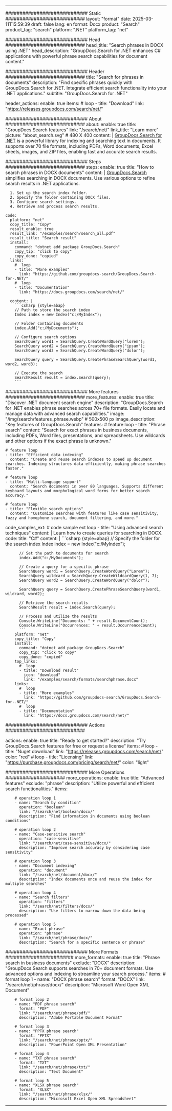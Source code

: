 
---
############################# Static ############################
layout: "format"
date:  2025-03-11T15:59:39
draft: false
lang: en
format: Docx
product: "Search"
product_tag: "search"
platform: ".NET"
platform_tag: "net"

############################# Head ############################
head_title: "Search phrases in DOCX using .NET"
head_description: "GroupDocs.Search for .NET enhances C# applications with powerful phrase search capabilities for document content."

############################# Header ############################
title: "Search for phrases in documents" 
description: "Find specific phrases quickly with GroupDocs.Search for .NET. Integrate efficient search functionality into your .NET applications."
subtitle: "GroupDocs.Search for .NET" 

header_actions:
  enable: true
  items:
    #  loop
    - title: "Download"
      link: "https://releases.groupdocs.com/search/net/"
      
############################# About ############################
about:
    enable: true
    title: "GroupDocs.Search features"
    link: "/search/net/"
    link_title: "Learn more"
    picture: "about_search.svg" # 480 X 400
    content: |
       [GroupDocs.Search for .NET](/search/net/) is a powerful library for indexing and searching text in documents. It supports over 70 file formats, including PDFs, Word documents, Excel sheets, images, and ZIP files, enabling fast and accurate search results.

############################# Steps ############################
steps:
    enable: true
    title: "How to search phrases in DOCX documents"
    content: |
      [GroupDocs.Search](/search/net/) simplifies searching in DOCX documents. Use various options to refine search results in .NET applications.
      
      1. Set up the search index folder.
      2. Specify the folder containing DOCX files.
      3. Configure search settings.
      4. Retrieve and process search results.
   
    code:
      platform: "net"
      copy_title: "Copy"
      result_enable: true
      result_link: "/examples/search/search_all.pdf"
      result_title: "Search result"
      install:
        command: "dotnet add package GroupDocs.Search"
        copy_tip: "click to copy"
        copy_done: "copied"
      links:
        #  loop
        - title: "More examples"
          link: "https://github.com/groupdocs-search/GroupDocs.Search-for-.NET/"
        #  loop
        - title: "Documentation"
          link: "https://docs.groupdocs.com/search/net/"
          
      content: |
        ```csharp {style=abap}
        // Path to store the search index
        Index index = new Index("c:/MyIndex");

        // Folder containing documents
        index.Add("c:/MyDocuments");

        // Configure search options
        SearchQuery word1 = SearchQuery.CreateWordQuery("lorem");
        SearchQuery word2 = SearchQuery.CreateWordQuery("ipsum");
        SearchQuery word3 = SearchQuery.CreateWordQuery("dolor");

        SearchQuery query = SearchQuery.CreatePhraseSearchQuery(word1, word2, word3);

        // Execute the search
        SearchResult result = index.Search(query);
        ```            

############################# More features ############################
more_features:
  enable: true
  title: "Discover .NET document search engine"
  description: "GroupDocs.Search for .NET enables phrase searches across 70+ file formats. Easily locate and manage data with advanced search capabilities."
  image: "/img/search/features_phrase.webp" # 500x500 px
  image_description: "Key features of GroupDocs.Search"
  features:
    # feature loop
    - title: "Phrase search"
      content: "Search for exact phrases in business documents, including PDFs, Word files, presentations, and spreadsheets. Use wildcards and other options if the exact phrase is unknown."

    # feature loop
    - title: "Efficient data indexing"
      content: "Create and reuse search indexes to speed up document searches. Indexing structures data efficiently, making phrase searches faster."

    # feature loop
    - title: "Multi-language support"
      content: "Search documents in over 80 languages. Supports different keyboard layouts and morphological word forms for better search accuracy."

    # feature loop
    - title: "Flexible search options"
      content: "Customize searches with features like case sensitivity, fuzzy and homophone search, document filtering, and more."
      
  code_samples_ext:
    # code sample ext loop
    - title: "Using advanced search techniques"
      content: |
        Learn how to create queries for searching in DOCX.
      code:
        title: "C#"
        content: |
          ```csharp {style=abap}
          // Specify the folder for the search index
          Index index = new Index("c:/MyIndex");
              
          // Set the path to documents for search
          index.Add("c:/MyDocuments");

          // Create a query for a specific phrase
          SearchQuery word1 = SearchQuery.CreateWordQuery("Lorem");
          SearchQuery wildcard = SearchQuery.CreateWildcardQuery(1, 7);
          SearchQuery word2 = SearchQuery.CreateWordQuery("dolor");

          SearchQuery query = SearchQuery.CreatePhraseSearchQuery(word1, wildcard, word2);

          // Retrieve the search results
          SearchResult result = index.Search(query);
          
          // Process and utilize the results
          Console.WriteLine("Documents: " + result.DocumentCount);
          Console.WriteLine("Occurrences: " + result.OccurrenceCount);
          ```
        platform: "net"
        copy_title: "Copy"
        install:
          command: "dotnet add package GroupDocs.Search"
          copy_tip: "click to copy"
          copy_done: "copied"
        top_links:
          #  loop
          - title: "Download result"
            icon: "download"
            link: "/examples/search/formats/searchphrase.docx"
        links:
          #  loop
          - title: "More examples"
            link: "https://github.com/groupdocs-search/GroupDocs.Search-for-.NET/"
          #  loop
          - title: "Documentation"
            link: "https://docs.groupdocs.com/search/net/"
            

            


############################# Actions ############################

actions:
  enable: true
  title: "Ready to get started?"
  description: "Try GroupDocs.Search features for free or request a license"
  items:
    #  loop
    - title: "Nuget download"
      link: "https://releases.groupdocs.com/search/net/"
      color: "red"
        #  loop
    - title: "Licensing"
      link: "https://purchase.groupdocs.com/pricing/search/net/"
      color: "light"


############################# More Operations #####################
more_operations:
    enable: true
    title: "Advanced features"
    exclude: "phrase"
    description: "Utilize powerful and efficient search functionalities."
    items: 
          
        # operation loop 1
        - name: "Search by condition"
          operation: "boolean"
          link: "/search/net/boolean/docx/"
          description: "Find information in documents using boolean conditions"

        # operation loop 2
        - name: "Case-sensitive search"
          operation: "case-sensitive"
          link: "/search/net/case-sensitive/docx/"
          description: "Improve search accuracy by considering case sensitivity"

        # operation loop 3
        - name: "Document indexing"
          operation: "document"
          link: "/search/net/document/docx/"
          description: "Index documents once and reuse the index for multiple searches"

        # operation loop 4
        - name: "Search filters"
          operation: "filters"
          link: "/search/net/filters/docx/"
          description: "Use filters to narrow down the data being processed"

        # operation loop 5
        - name: "Exact phrase"
          operation: "phrase"
          link: "/search/net/phrase/docx/"
          description: "Search for a specific sentence or phrase"
          
        
          
############################# More Formats ########################
more_formats:
    enable: true
    title: "Phrase search in business documents"
    exclude: "DOCX"
    description: "GroupDocs.Search supports searches in 70+ document formats. Use advanced options and indexing to streamline your search process."
    items: 
        # format loop 1
        - name: "DOCX phrase search"
          format: "DOCX"
          link: "/search/net/phrase/docx/"
          description: "Microsoft Word Open XML Document"
          
        # format loop 2
        - name: "PDF phrase search"
          format: "PDF"
          link: "/search/net/phrase/pdf/"
          description: "Adobe Portable Document Format"
          
        # format loop 3
        - name: "PPTX phrase search"
          format: "PPTX"
          link: "/search/net/phrase/pptx/"
          description: "PowerPoint Open XML Presentation"

        # format loop 4
        - name: "TXT phrase search"
          format: "TXT"
          link: "/search/net/phrase/txt/"
          description: "Text Document"
          
        # format loop 5
        - name: "XLSX phrase search"
          format: "XLSX"
          link: "/search/net/phrase/xlsx/"
          description: "Microsoft Excel Open XML Spreadsheet"
  

---